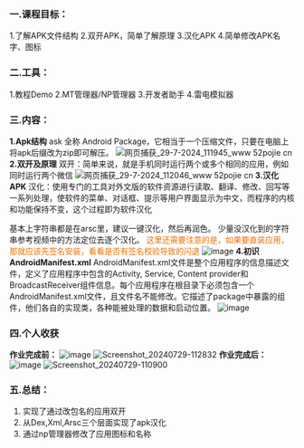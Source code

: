 ### **一.课程目标：**
1.了解APK文件结构
2.双开APK，简单了解原理
3.汉化APK
4.简单修改APK名字、图标
### **二.工具：**
1.教程Demo
2.MT管理器/NP管理器
3.开发者助手
4.雷电模拟器
### **三.内容：**

**1.Apk结构**
ask 全称 Android Package，它相当于一个压缩文件，只要在电脑上将apk后缀改为zip即可解压。
![网页捕获_29-7-2024_111945_www 52pojie cn](https://github.com/user-attachments/assets/db4e9efe-813f-4d0e-9028-edcdaf3b50f7)
**2.双开及原理**
双开：简单来说，就是手机同时运行两个或多个相同的应用，例如同时运行两个微信
![网页捕获_29-7-2024_112046_www 52pojie cn](https://github.com/user-attachments/assets/473abb9d-8756-401b-a59a-3a66e79d0d69)
**3.汉化APK**
汉化：使用专门的工具对外文版的软件资源进行读取、翻译、修改、回写等一系列处理，使软件的菜单、对话框、提示等用户界面显示为中文，而程序的内核和功能保持不变，这个过程即为软件汉化

基本上字符串都是在arsc里，建议一键汉化，然后再润色。
少量没汉化到的字符串参考视频中的方法定位去逐个汉化。
<font color=#ED7001>这里还需要注意的是，如果要直装应用，那就应该先签名安装，看看是否有签名校验导致的闪退</font>
![image](https://github.com/user-attachments/assets/586ca7a4-3e20-49ca-9c5b-5d2950e1aac7)
**4.初识AndroidManifest.xml**
AndroidManifest.xml文件是整个应用程序的信息描述文件，定义了应用程序中包含的Activity, Service, Content provider和BroadcastReceiver组件信息。每个应用程序在根目录下必须包含一个AndroidManifest.xml文件，且文件名不能修改。它描述了package中暴露的组件，他们各自的实现类，各种能被处理的数据和启动位置。
![image](https://github.com/user-attachments/assets/5f4af415-0763-49fc-b3e9-ba6e608f7577)
### **四.个人收获**
**作业完成前：**
![image](https://github.com/user-attachments/assets/87a06b36-cacb-40b1-bb22-b4f0a7ffeaf8)
![Screenshot_20240729-112832](https://github.com/user-attachments/assets/b3b56345-a9f3-46d3-9e9c-f0e850d2f15c)
**作业完成后：**
![image](https://github.com/user-attachments/assets/f343eb3f-101d-4aba-b347-36f15c24798e)
![Screenshot_20240729-110900](https://github.com/user-attachments/assets/9029c147-0b63-4c47-a072-6859791b51e2)
### **五.总结：**

1. 实现了通过改包名的应用双开
2. 从Dex,Xml,Arsc三个层面实现了apk汉化
3. 通过np管理器修改了应用图标和名称











